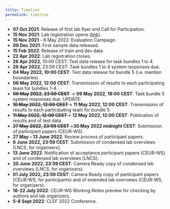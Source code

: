 ```yaml
---
title: Timeline
permalink: timeline
---
```


<!--
- 7 October, 2021: Release of first lab Flyer and Call for Participation
- 15 November, 2021: Labs Registration opens
- 15 November 2021 - 16 May 2022: Evaluation Campaign
- 6 December 2021: First sample data released
- 15 January 2022: All train and development data released
- 9 June 2022: Submission of CLEF 2022 Working Notes (participants)
- 16 June 2022: Submission of CLEF 2022 Labs Overviews (organizers)
- 7 July 2022: Review of Labs Overviews
- 5-8 September 2022: CLEF 2022 Conference

More details coming soon.

-->



* **07 Oct 2021**: Release of first lab flyer and Call for Participation.
* **15 Nov 2021**: Lab registration opens ([link](https://clef2022-labs-registration.dei.unipd.it/)).
* **15 Nov 2021** - 6 May 2022: Evaluation Campaign.
* **06 Dec 2021**: First sample data released.
* **15 Feb 2022**: Release of train and dev data.
* **22 Apr 2022**: Lab registration closes.
* **26 Apr 2022**, 10:00 CEST: Test data release for task bundles 1 to 4.
* **29 Apr 2022**, 23:59 CEST: Task bundles 1 to 4 system responses due.
* **04 May 2022, 10:00 CEST**: Test data release for bundle 5 (i.e. mention boundaries).
* **06 May 2022, 12:00 CEST**: Transmission of results to each participating team for bundles 1-4.
* ~~**06 May 2022, 23:59 CEST**~~ -> **09 May 2022, 18:00 CEST**: Task bundle 5 system responses due. UPDATE: 
* ~~**10 May 2022, 12:00 CEST**~~-> **11 May 2022, 12:00 CEST**: Transmission of results to each participating team for bundle 5. 
* ~~**11 May 2022, 12:00 CEST**~~-> **12 May 2022, 12:00 CEST**: Publication of results and of test data.
* ~~**27 May 2022, 23:59 CEST**~~->**30 May 2022 midnight CEST**: Submission of participant papers (CEUR-WS).
* **27 May – 13 June 2022**: Review process of participant papers.
* **6 June 2022, 23:59 CEST**: Submission of condensed lab overviews (LNCS, for organisers].
* **13 June 2022**: Notification of acceptance participant papers (CEUR-WS) and of condensed lab overviews [LNCS].
* **20 June 2022, 23:59 CEST**: Camera Ready copy of condensed lab overviews (LNCS, for organisers).
* **01 July 2022, 23:59 CEST**: Camera Ready copy of participant papers  (CEUR-WS, for participants) and of extended lab overviews (CEUR-WS, for organisers).
* **18-22 July 2022**: CEUR-WS Working Notes preview for checking by authors and lab organizers.
* **5-8 Sept 2022**: CLEF 2022 Conference.